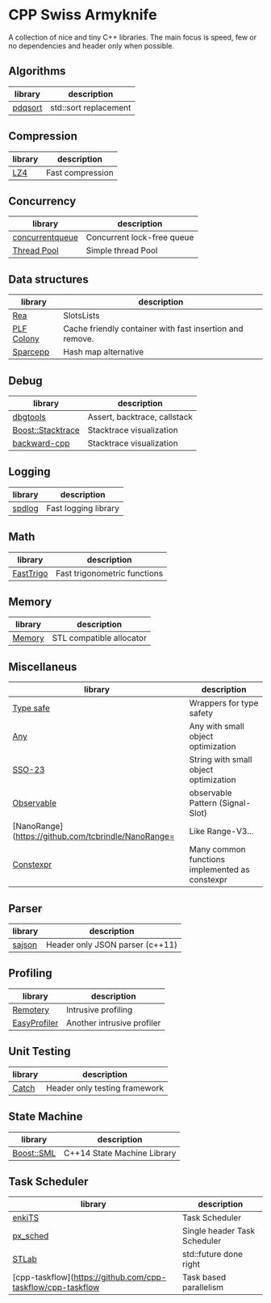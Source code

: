 # CPP Swiss Armyknife
A collection of nice and tiny C++ libraries.
The main focus is speed, few or no dependencies and header only when possible.

## Algorithms
| library                                                 | description
| ------------------------------------------------------  | -----------
| [pdqsort](https://github.com/orlp/pdqsort)              | std::sort replacement


## Compression
| library                                                 | description
| ------------------------------------------------------  | -----------
| [LZ4](https://github.com/lz4/lz4)                       | Fast compression

## Concurrency
| library                                                           | description
| ------------------------------------------------------            | -----------
| [concurrentqueue](https://github.com/cameron314/concurrentqueue)  | Concurrent lock-free queue
| [Thread Pool](https://github.com/leohotfn/Reuzel)                 | Simple thread Pool


## Data structures
| library                                                      | description
| -----------------------------------------------------------  | -----------
| [Rea](https://github.com/im95able/Rea)                       | SlotsLists
| [PLF Colony](https://github.com/mattreecebentley/plf_colony) | Cache friendly container with fast insertion and remove.
| [Sparcepp](https://github.com/greg7mdp/sparsepp)             | Hash map alternative

## Debug
| library                                                      | description
| -----------------------------------------------------------  | -----------
| [dbgtools](https://github.com/wc-duck/dbgtools)              | Assert, backtrace, callstack
| [Boost::Stacktrace](https://github.com/apolukhin/stacktrace) | Stacktrace visualization
| [backward-cpp](https://github.com/bombela/backward-cpp)      | Stacktrace visualization


## Logging
| library                                                 | description
| ------------------------------------------------------  | -----------
| [spdlog](https://github.com/gabime/spdlog)              | Fast logging library

## Math
| library                                                 | description
| ------------------------------------------------------  | -----------
| [FastTrigo](https://github.com/divideconcept/FastTrigo) | Fast trigonometric functions


## Memory
| library                                                 | description
| ------------------------------------------------------  | -----------
| [Memory](https://github.com/foonathan/memory)           | STL compatible allocator

## Miscellaneus
| library                                                 | description
| ------------------------------------------------------  | -----------
| [Type safe](https://github.com/foonathan/type_safe)     | Wrappers for type safety
| [Any](https://github.com/thelink2012/any)               | Any with small object optimization
| [SSO-23](https://github.com/elliotgoodrich/SSO-23)      | String with small object optimization
| [Observable](https://github.com/ddinu/observable)       | observable Pattern (Signal-Slot)
| [NanoRange](https://github.com/tcbrindle/NanoRange=     | Like Range-V3...
| [Constexpr](https://github.com/elbeno/constexpr)        | Many common functions implemented as constexpr


## Parser
| library                                                 | description
| ------------------------------------------------------  | -----------
| [sajson](https://github.com/chadaustin/sajson)          | Header only JSON parser (c++11)


## Profiling
| library                                                 | description
| ------------------------------------------------------  | -----------
| [Remotery](https://github.com/Celtoys/Remotery)         | Intrusive profiling
| [EasyProfiler](https://github.com/yse/easy_profiler)    | Another intrusive profiler

## Unit Testing
| library                                                 | description
| ------------------------------------------------------  | -----------
| [Catch](https://github.com/philsquared/Catch)           | Header only testing framework

## State Machine
| library                                                 | description
| ------------------------------------------------------  | -----------
| [Boost::SML](https://github.com/boost-experimental/sml) |  C++14 State Machine Library   

## Task Scheduler
| library                                                  | description
| ------------------------------------------------------   | -----------
| [enkiTS](https://github.com/dougbinks/enkiTS/tree/C++11) |  Task Scheduler
| [px_sched](https://github.com/pplux/px_sched)            |  Single header Task Scheduler
| [STLab](https://github.com/stlab/libraries)              |  std::future done right
| [cpp-taskflow](https://github.com/cpp-taskflow/cpp-taskflow       | Task based parallelism
